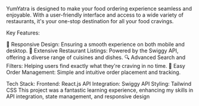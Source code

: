 YumYatra is designed to make your food ordering experience seamless and enjoyable. With a user-friendly interface and access to a wide variety of restaurants, it's your one-stop destination for all your food cravings.

Key Features:

📱 Responsive Design: Ensuring a smooth experience on both mobile and desktop.
🍴 Extensive Restaurant Listings: Powered by the Swiggy API, offering a diverse range of cuisines and dishes.
🔍 Advanced Search and Filters: Helping users find exactly what they're craving in no time.
🛒 Easy Order Management: Simple and intuitive order placement and tracking.



Tech Stack:
Frontend: React.js
API Integration: Swiggy API
Styling: Tailwind CSS
This project was a fantastic learning experience, enhancing my skills in API integration, state management, and responsive design

